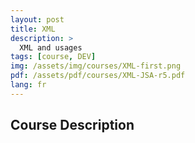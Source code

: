 ```yaml
---
layout: post
title: XML
description: >
  XML and usages
tags: [course, DEV]
img: /assets/img/courses/XML-first.png
pdf: /assets/pdf/courses/XML-JSA-r5.pdf
lang: fr
---
```


## Course Description
